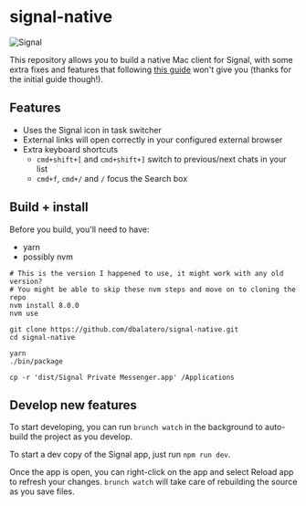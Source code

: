 # signal-native

![Signal](https://github.com/dbalatero/signal-native/raw/master/assets/icon_256.png "Signal")

This repository allows you to build a native Mac client for Signal, with some 
extra fixes and features that following 
[this guide](https://timtaubert.de/blog/2016/01/build-your-own-signal-desktop/) 
won't give you (thanks for the initial guide though!).

## Features

* Uses the Signal icon in task switcher
* External links will open correctly in your configured external browser
* Extra keyboard shortcuts
  * `cmd+shift+[` and `cmd+shift+]` switch to previous/next chats in your list
  * `cmd+f`, `cmd+/` and `/` focus the Search box

## Build + install

Before you build, you'll need to have:

* yarn
* possibly nvm

```
# This is the version I happened to use, it might work with any old version?
# You might be able to skip these nvm steps and move on to cloning the repo
nvm install 8.0.0
nvm use

git clone https://github.com/dbalatero/signal-native.git
cd signal-native

yarn
./bin/package

cp -r 'dist/Signal Private Messenger.app' /Applications
```

## Develop new features

To start developing, you can run `brunch watch` in the background to 
auto-build the project as you develop.

To start a dev copy of the Signal app, just run `npm run dev`.

Once the app is open, you can right-click on the app and select Reload app to
refresh your changes. `brunch watch` will take care of rebuilding the source
as you save files.
